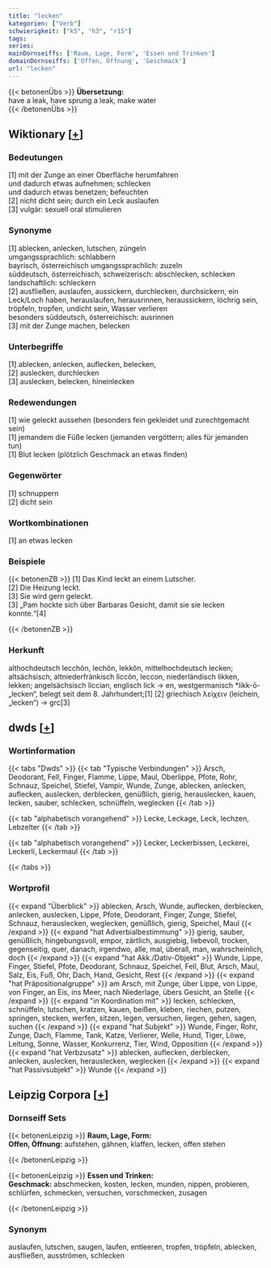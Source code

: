 ```yaml
---
title: "lecken"
kategorien: ["Verb"]
schwierigkeit: ["k5", "h3", "r15"]
tags:
series:
mainDornseiffs: ['Raum, Lage, Form', 'Essen und Trinken']
domainDornseiffs: ['Offen, Öffnung', 'Geschmack']
url: "lecken"
---
```


{{< betonenÜbs >}}
**Übersetzung:**  
have a leak, have sprung a leak, make  water  
{{< /betonenÜbs >}}

## Wiktionary [[+](https://de.wiktionary.org/wiki/lecken)]

### Bedeutungen
[1] mit der Zunge an einer Oberfläche herumfahren  
und dadurch etwas aufnehmen; schlecken  
und dadurch etwas benetzen; befeuchten  
[2] nicht dicht sein; durch ein Leck auslaufen  
[3] vulgär: sexuell oral stimulieren  

### Synonyme
[1] ablecken, anlecken, lutschen, züngeln  
umgangssprachlich: schlabbern  
bayrisch, österreichisch umgangssprachlich: zuzeln  
süddeutsch, österreichisch, schweizerisch: abschlecken, schlecken  
landschaftlich: schleckern  
[2] ausfließen, auslaufen, aussickern, durchlecken, durchsickern, ein Leck/Loch haben, herauslaufen, herausrinnen, heraussickern, löchrig sein, tröpfeln, tropfen, undicht sein, Wasser verlieren  
besonders süddeutsch, österreichisch: ausrinnen  
[3] mit der Zunge machen, belecken  

### Unterbegriffe
[1] ablecken, anlecken, auflecken, belecken,  
[2] auslecken, durchlecken  
[3] auslecken, belecken, hineinlecken  

### Redewendungen
[1] wie geleckt aussehen (besonders fein gekleidet und zurechtgemacht sein)  
[1] jemandem die Füße lecken (jemanden vergöttern; alles für jemanden tun)  
[1] Blut lecken (plötzlich Geschmack an etwas finden)  

### Gegenwörter
[1] schnuppern  
[2] dicht sein  

### Wortkombinationen
[1] an etwas lecken  

### Beispiele
{{< betonenZB >}}
[1] Das Kind leckt an einem Lutscher.  
[2] Die Heizung leckt.  
[3] Sie wird gern geleckt.  
[3] „Pam hockte sich über Barbaras Gesicht, damit sie sie lecken konnte.“[4]  

{{< /betonenZB >}}
### Herkunft
althochdeutsch lecchôn, lechôn, lekkôn, mittelhochdeutsch lecken; altsächsisch, altniederfränkisch liccôn, leccon, niederländisch likken, lekken; angelsächsisch liccian, englisch lick → en, westgermanisch *likk-ō- „lecken“, belegt seit dem 8. Jahrhundert;[1] [2] griechisch λείχειν (leíchein, „lecken“) → grc[3]  



## dwds [[+](https://www.dwds.de/wb/lecken)]

### Wortinformation
{{< tabs "Dwds" >}}
{{< tab "Typische Verbindungen" >}}
Arsch, Deodorant, Fell, Finger, Flamme, Lippe, Maul, Oberlippe, Pfote, Rohr, Schnauz, Speichel, Stiefel, Vampir, Wunde, Zunge, ablecken, anlecken, auflecken, auslecken, derblecken, genüßlich, gierig, herauslecken, kauen, lecken, sauber, schlecken, schnüffeln, weglecken
{{< /tab >}}

{{< tab "alphabetisch vorangehend" >}}
Lecke, Leckage, Leck, lechzen, Lebzelter
{{< /tab >}}

{{< tab "alphabetisch vorangehend" >}}
Lecker, Leckerbissen, Leckerei, Leckerli, Leckermaul
{{< /tab >}}

{{< /tabs >}}

### Wortprofil
{{< expand "Überblick" >}} ablecken, Arsch, Wunde, auflecken, derblecken, anlecken, auslecken, Lippe, Pfote, Deodorant, Finger, Zunge, Stiefel, Schnauz, herauslecken, weglecken, genüßlich, gierig, Speichel, Maul {{< /expand >}}
{{< expand "hat Adverbialbestimmung" >}} gierig, sauber, genüßlich, hingebungsvoll, empor, zärtlich, ausgiebig, liebevoll, trocken, gegenseitig, quer, danach, irgendwo, alle, mal, überall, man, wahrscheinlich, doch {{< /expand >}}
{{< expand "hat Akk./Dativ-Objekt" >}} Wunde, Lippe, Finger, Stiefel, Pfote, Deodorant, Schnauz, Speichel, Fell, Blut, Arsch, Maul, Salz, Eis, Fuß, Ohr, Dach, Hand, Gesicht, Rest {{< /expand >}}
{{< expand "hat Präpositionalgruppe" >}} am Arsch, mit Zunge, über Lippe, von Lippe, von Finger, an Eis, ins Meer, nach Niederlage, übers Gesicht, an Stelle {{< /expand >}}
{{< expand "in Koordination mit" >}} lecken, schlecken, schnüffeln, lutschen, kratzen, kauen, beißen, kleben, riechen, putzen, springen, stecken, werfen, sitzen, legen, versuchen, liegen, gehen, sagen, suchen {{< /expand >}}
{{< expand "hat Subjekt" >}} Wunde, Finger, Rohr, Zunge, Dach, Flamme, Tank, Katze, Verlierer, Welle, Hund, Tiger, Löwe, Leitung, Sonne, Wasser, Konkurrenz, Tier, Wind, Opposition {{< /expand >}}
{{< expand "hat Verbzusatz" >}} ablecken, auflecken, derblecken, anlecken, auslecken, herauslecken, weglecken {{< /expand >}}
{{< expand "hat Passivsubjekt" >}} Wunde {{< /expand >}}

## Leipzig Corpora [[+](https://corpora.uni-leipzig.de/en/res?word=lecken&corpusId=deu_newscrawl-public_2018)]

### Dornseiff Sets
{{< betonenLeipzig >}}
**Raum, Lage, Form:**  
**Offen, Öffnung:** aufstehen, gähnen, klaffen, lecken, offen stehen  

{{< /betonenLeipzig >}}


{{< betonenLeipzig >}}
**Essen und Trinken:**  
**Geschmack:** abschmecken, kosten, lecken, munden, nippen, probieren, schlürfen, schmecken, versuchen, vorschmecken, zusagen  

{{< /betonenLeipzig >}}

### Synonym
auslaufen, lutschen, saugen, laufen, entleeren, tropfen, tröpfeln, ablecken, ausfließen, ausströmen, schlecken

